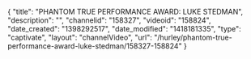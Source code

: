 {
    "title": "PHANTOM TRUE PERFORMANCE AWARD: LUKE STEDMAN",
    "description": "",
    "channelid": "158327",
    "videoid": "158824",
    "date_created": "1398292517",
    "date_modified": "1418181335",
    "type": "captivate",
    "layout": "channelVideo",
    "url": "\/hurley\/phantom-true-performance-award-luke-stedman\/158327-158824"
}